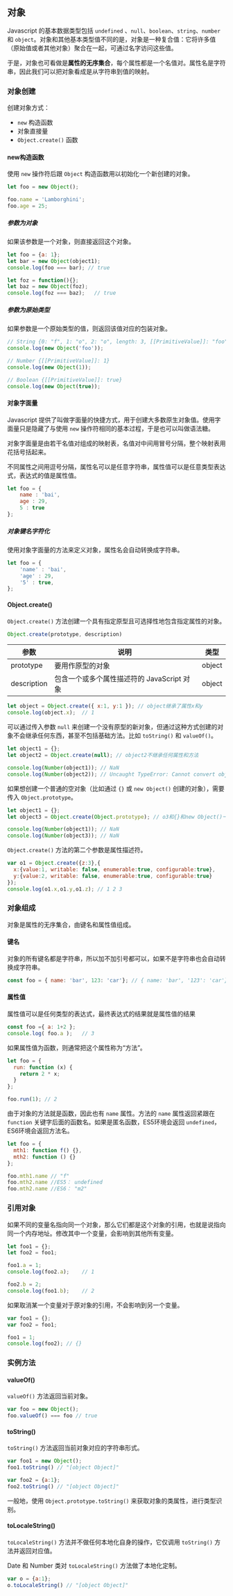 ## 对象

Javascript 的基本数据类型包括 `undefined` 、`null`、`boolean`、`string`、`number` 和 `object`。对象和其他基本类型值不同的是，对象是一种复合值：它将许多值（原始值或者其他对象）聚合在一起，可通过名字访问这些值。

于是，对象也可看做是**属性的无序集合**，每个属性都是一个名值对。属性名是字符串，因此我们可以把对象看成是从字符串到值的映射。

### 对象创建

创建对象方式：

- `new` 构造函数
- 对象直接量
- `Object.create()` 函数

#### new构造函数

使用 `new` 操作符后跟 `Object` 构造函数用以初始化一个新创建的对象。

```js
let foo = new Object();

foo.name = 'Lamborghini';
foo.age = 25;
```

##### 参数为对象

如果该参数是一个对象，则直接返回这个对象。

```javascript
let foo = {a: 1};
let bar = new Object(object1);
console.log(foo === bar); // true

let foz = function(){};
let baz = new Object(foz);
console.log(foz === baz); 	// true
```

##### 参数为原始类型

如果参数是一个原始类型的值，则返回该值对应的包装对象。

```javascript
// String {0: "f", 1: "o", 2: "o", length: 3, [[PrimitiveValue]]: "foo"}
console.log(new Object('foo'));

// Number {[[PrimitiveValue]]: 1}
console.log(new Object(1));

// Boolean {[[PrimitiveValue]]: true}
console.log(new Object(true));
```

#### 对象字面量

Javascript 提供了叫做字面量的快捷方式，用于创建大多数原生对象值。使用字面量只是隐藏了与使用 `new` 操作符相同的基本过程，于是也可以叫做语法糖。

对象字面量是由若干名值对组成的映射表，名值对中间用冒号分隔，整个映射表用花括号括起来。

不同属性之间用逗号分隔，属性名可以是任意字符串，属性值可以是任意类型表达式，表达式的值是属性值。

```javascript
let foo = {
    name : 'bai',
    age : 29,
    5 : true
};
```

##### 对象键名字符化

使用对象字面量的方法来定义对象，属性名会自动转换成字符串。

```javascript
let foo = {
    'name' : 'bai',
    'age' : 29,
    '5' : true,
}; 
```

#### Object.create()

`Object.create()` 方法创建一个具有指定原型且可选择性地包含指定属性的对象。

```js
Object.create(prototype, description)
```

| 参数        | 说明                                       | 类型   |
| ----------- | ------------------------------------------ | ------ |
| prototype   | 要用作原型的对象                           | object |
| description | 包含一个或多个属性描述符的 JavaScript 对象 | object |

```javascript
let object = Object.create({ x:1, y:1 }); // object继承了属性x和y
console.log(object.x); 	// 1
```

可以通过传入参数 `null` 来创建一个没有原型的新对象，但通过这种方式创建的对象不会继承任何东西，甚至不包括基础方法。比如 `toString()` 和 `valueOf()`。

```javascript
let object1 = {};
let object2 = Object.create(null); // object2不继承任何属性和方法

console.log(Number(object1)); // NaN
console.log(Number(object2)); // Uncaught TypeError: Cannot convert object to primitive value
```

如果想创建一个普通的空对象（比如通过 `{}` 或 `new Object()` 创建的对象），需要传入 `Object.prototype`。

```javascript
let object1 = {};
let object3 = Object.create(Object.prototype); // o3和{}和new Object()一样

console.log(Number(object1)); // NaN
console.log(Number(object3)); // NaN
```

`Object.create()` 方法的第二个参数是属性描述符。

```javascript
var o1 = Object.create({z:3},{
  x:{value:1, writable: false, enumerable:true, configurable:true},
  y:{value:2, writable: false, enumerable:true, configurable:true}
}); 
console.log(o1.x,o1.y,o1.z); // 1 2 3
```

### 对象组成

对象是属性的无序集合，由键名和属性值组成。

#### 键名

对象的所有键名都是字符串，所以加不加引号都可以，如果不是字符串也会自动转换成字符串。

```js
const foo = { name: 'bar', 123: 'car'};	// { name: 'bar', '123': 'car'}
```

#### 属性值

属性值可以是任何类型的表达式，最终表达式的结果就是属性值的结果

```javascript
const foo ={ a: 1+2 };
console.log( foo.a ); 	// 3
```

如果属性值为函数，则通常把这个属性称为“方法”。

```javascript
let foo = {
  run: function (x) {
    return 2 * x;
  }
};

foo.run(1); // 2
```

由于对象的方法就是函数，因此也有 `name` 属性。方法的 `name` 属性返回紧跟在 `function` 关键字后面的函数名。如果是匿名函数，ES5环境会返回 `undefined`，ES6环境会返回方法名。

```javascript
let foo = {
  mth1: function f() {},
  mth2: function () {}
};

foo.mth1.name // "f"
foo.mth2.name //ES5： undefined
foo.mth2.name //ES6： "m2"
```

### 引用对象

如果不同的变量名指向同一个对象，那么它们都是这个对象的引用，也就是说指向同一个内存地址。修改其中一个变量，会影响到其他所有变量。

```javascript
let foo1 = {};
let foo2 = foo1;

foo1.a = 1;
console.log(foo2.a);	// 1

foo2.b = 2;
console.log(foo1.b);	// 2
```

如果取消某一个变量对于原对象的引用，不会影响到另一个变量。

```javascript
var foo1 = {};
var foo2 = foo1;

foo1 = 1;
console.log(foo2); // {}
```

### 实例方法

#### valueOf()

`valueOf()` 方法返回当前对象。

```javascript
var foo = new Object();
foo.valueOf() === foo // true
```

#### toString()

`toString()` 方法返回当前对象对应的字符串形式。

```javascript
var foo1 = new Object();
foo1.toString() // "[object Object]"

var foo2 = {a:1};
foo2.toString() // "[object Object]"
```

一般地，使用 `Object.prototype.toString()` 来获取对象的类属性，进行类型识别。

#### toLocaleString()

`toLocaleString()` 方法并不做任何本地化自身的操作，它仅调用 `toString()` 方法并返回对应值。

Date 和 Number 类对 `toLocaleString()` 方法做了本地化定制。

```javascript
var o = {a:1};
o.toLocaleString() // "[object Object]"
```